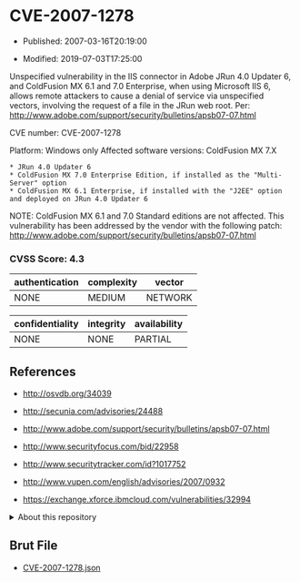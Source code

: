 # CVE-2007-1278

- Published: 2007-03-16T20:19:00

- Modified: 2019-07-03T17:25:00

Unspecified vulnerability in the IIS connector in Adobe JRun 4.0 Updater 6, and ColdFusion MX 6.1 and 7.0 Enterprise, when using Microsoft IIS 6, allows remote attackers to cause a denial of service via unspecified vectors, involving the request of a file in the JRun web root. Per: http://www.adobe.com/support/security/bulletins/apsb07-07.html

CVE number: CVE-2007-1278

Platform: Windows only
Affected software versions: ColdFusion MX 7.X

    * JRun 4.0 Updater 6
    * ColdFusion MX 7.0 Enterprise Edition, if installed as the "Multi-Server" option
    * ColdFusion MX 6.1 Enterprise, if installed with the "J2EE" option and deployed on JRun 4.0 Updater 6

NOTE: ColdFusion MX 6.1 and 7.0 Standard editions are not affected. This vulnerability has been addressed by the vendor with the following patch: http://www.adobe.com/support/security/bulletins/apsb07-07.html

### CVSS Score: **4.3**

| authentication | complexity | vector |
| --- | --- | --- |
| NONE | MEDIUM | NETWORK |

| confidentiality | integrity | availability |
| --- | --- | --- |
| NONE | NONE | PARTIAL |

## References

* http://osvdb.org/34039

* http://secunia.com/advisories/24488

* http://www.adobe.com/support/security/bulletins/apsb07-07.html

* http://www.securityfocus.com/bid/22958

* http://www.securitytracker.com/id?1017752

* http://www.vupen.com/english/advisories/2007/0932

* https://exchange.xforce.ibmcloud.com/vulnerabilities/32994

<details>
<summary>About this repository</summary> 

  This repository is part of the project [Live Hack CVE](https://github.com/Live-Hack-CVE). Main website can be found [www.live-hack.org](https://www.live-hack.org) 
  
  Made by [Sn0wAlice](https://github.com/Sn0wAlice) for the people that care about security and need to have a feed of the latest CVEs. Hope you enjoy it, don't forget to star the repo and follow me on [Twitter](https://twitter.com/Sn0wAlice) and [Github](https://github.com/Sn0wAlice). And that is my [personnal website](https://www.alice-snow.me/)

  - [Home Page](https://github.com/Live-Hack-CVE)
  - [Framework](https://github.com/Live-Hack-CVE/cve-framework)
  - [CVE database](https://github.com/Live-Hack-CVE/full_database)
  - [Changelog](https://github.com/Live-Hack-CVE/Changelog)
</details>

## Brut File

* [CVE-2007-1278.json](https://raw.githubusercontent.com/Live-Hack-CVE/full_database/main/cves/2007/CVE-2007-1278.json)

